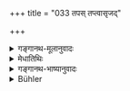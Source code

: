 +++
title = "033 तपस् तप्त्वासृजद्"

+++

<details><summary>गङ्गानथ-मूलानुवादः</summary>

O best of Brāhmaṇas, know me, the creator, of this whole (would), to be that whom the said Being Virāj himself, after having performed austerities, produced.—(33)
</details>

<details><summary>मेधातिथिः</summary>

**स विराट्** **तपस् तप्त्वा यं पुरुषम् असृजत् तं मां वित्त** जानीध्वम् । एवं स्मृतिपरंपरया नात्र वः किंचिद् अविदितं मम वर्णयितव्यम् अस्ति । तन्मध्ये शुद्धिम् आत्मन आचष्टे । **अस्य सर्वस्य स्रष्टारम्** । अनेन सर्वशक्तिम् आह । जन्मकर्मातिशयवन्तं मां प्रत्ययितरीकरिष्यतीत्य् अभिप्रायः निश्चयोत्पत्त्यर्थं च, अन्यतो ऽवगते ऽपि मनुजन्मनि स्वयम् अभिधानात् । यथान्यतः श्रुतो ऽपि कश्चित् पृच्छ्यते, "देवदत्तस्य त्वं पुत्रः" इति, "बाढम्" इति तेनोक्ते निश्चय उपजायते । अभिजनवर्णनं कवीनाम् अत्रपाकरं सत्याम् अपि पारंपर्येणात्मस्तुतौ । **द्विजसत्तमा** इत्य् आमन्त्रणम् । सत्तमाः साधुतमाः स्रेष्ठा इति यावत् ॥ १.३३ ॥
</details>

<details><summary>गङ्गानथ-भाष्यानुवादः</summary>

‘*The said Virāj, having performed austerities*,’ produced a person;
*know*—*i.e*., recognise—that person to be myself;—there is nothing that
is not already known to you, by tradition, which I could describe to you; all that the speaker intends to point out is the purity of his own birth.

The phrase ‘*the creator of this whole world*’ indicates his almighty character. The idea of the speaker is that ‘the describing of myself as one of excellent birth and superior powers of action will make me more trustworthy.’

Or, the mention of his own birth might be for the purpose of carrying conviction (removing all doubts); that such may be the sense is shown by the fact that, though the origin of Manu is already known from other sources, yet he himself mentions it; for instance, even though a person is already known from other sources (as the son of a certain person), yet he is asked—‘are you Devadatta’s son?’—and he answers ‘yes’; whereupon certainty of conviction is brought about.

Poets are not ashamed of describing the nobility of their own birth, even though their glories may be already well known.

‘*O best of Brāhmaṇas*’—is the form of address; ‘*best*’ ** means *most perfect*, most superior.—(33)
</details>

<details><summary>Bühler</summary>

033	But know me, O most holy among the twice-born, to be the creator of this whole (world), whom that male, Virag, himself produced, having performed austerities.
</details>
